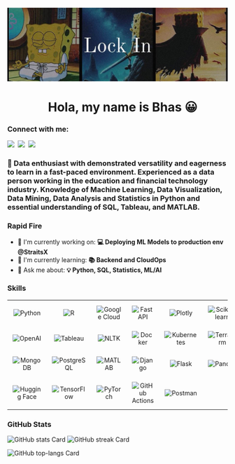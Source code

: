 ![Hola, my name is Bhas 😀](assets/image.png)

<div id="toc">
  <ul align="center" style="list-style: none">
    <summary>
      <h1>
        Hola, my name is Bhas 😀
      </h1>
    </summary>
  </ul>
</div>

**<h3 align="left">Connect with me:</h3>** 
<p align="left"><a href="https://www.linkedin.com/in/bhaskoro-muthohar/" target="_blank"><img src="https://img.shields.io/badge/LinkedIn-0077B5?style=for-the-badge&logo=linkedin&logoColor=white" height="28" style="margin-right: 4px"></a> <a href="https://twitter.com/Br__AM" target="_blank"><img src="https://img.shields.io/badge/Twitter-000000?style=for-the-badge&logo=X&logoColor=white" height="28" style="margin-right: 4px"></a> <a href="https://github.com/bhaskoro-muthohar" target="_blank"><img src="https://img.shields.io/badge/GitHub-100000?style=for-the-badge&logo=github&logoColor=white" height="28" style="margin-right: 4px"></a></p>

 **<h3 align="left">🚀 Data enthusiast with demonstrated versatility and eagerness to learn in a fast-paced environment. Experienced as a data person working in the education and financial technology industry. Knowledge of Machine Learning, Data Visualization, Data Mining, Data Analysis and Statistics in Python and essential understanding of SQL, Tableau, and MATLAB.</h3>**

**<h3 align="left">Rapid Fire</h3>**

- 💼 I'm currently working on: **💻 Deploying ML Models to production env @StraitsX**
- 🌱 I'm currently learning: **📚 Backend and CloudOps**
- 💬 Ask me about: **💡 Python, SQL, Statistics, ML/AI**

 **<h3 align="left">Skills</h3>**

<table style="width: 100%; border: 0px solid white;"><tr><td style="text-align: center; border: 0px; padding: 12px;"><img src="https://img.shields.io/badge/Python-306998?logo=python&logoColor=white" height="32" alt="Python"/></td><td style="text-align: center; border: 0px; padding: 12px;"><img src="https://img.shields.io/badge/R-276DC3?logo=r&logoColor=white" height="32" alt="R"/></td><td style="text-align: center; border: 0px; padding: 12px;"><img src="https://img.shields.io/badge/Google_Cloud-4285F4?logo=google-cloud&logoColor=white" height="32" alt="Google Cloud"/></td><td style="text-align: center; border: 0px; padding: 12px;"><img src="https://img.shields.io/badge/FastAPI-009688?logo=fastapi&logoColor=white" height="32" alt="FastAPI"/></td><td style="text-align: center; border: 0px; padding: 12px;"><img src="https://img.shields.io/badge/Plotly-3F4F75?logo=plotly&logoColor=white" height="32" alt="Plotly"/></td><td style="text-align: center; border: 0px; padding: 12px;"><img src="https://img.shields.io/badge/Scikit--learn-F7931E?logo=scikit-learn&logoColor=white" height="32" alt="Scikit-learn"/></td></tr><tr><td style="text-align: center; border: 0px; padding: 12px;"><img src="https://img.shields.io/badge/OpenAI-412991?logo=openai&logoColor=white" height="32" alt="OpenAI"/></td><td style="text-align: center; border: 0px; padding: 12px;"><img src="https://img.shields.io/badge/Tableau-E97627?logo=tableau&logoColor=white" height="32" alt="Tableau"/></td><td style="text-align: center; border: 0px; padding: 12px;"><img src="https://img.shields.io/badge/NLTK-4B8BBE?logo=nltk&logoColor=white" height="32" alt="NLTK"/></td><td style="text-align: center; border: 0px; padding: 12px;"><img src="https://img.shields.io/badge/Docker-2496ED?logo=docker&logoColor=white" height="32" alt="Docker"/></td><td style="text-align: center; border: 0px; padding: 12px;"><img src="https://img.shields.io/badge/Kubernetes-326CE5?logo=kubernetes&logoColor=white" height="32" alt="Kubernetes"/></td><td style="text-align: center; border: 0px; padding: 12px;"><img src="https://img.shields.io/badge/Terraform-623CE4?logo=terraform&logoColor=white" height="32" alt="Terraform"/></td></tr><tr><td style="text-align: center; border: 0px; padding: 12px;"><img src="https://img.shields.io/badge/MongoDB-4EA94B?logo=mongodb&logoColor=white" height="32" alt="MongoDB"/></td><td style="text-align: center; border: 0px; padding: 12px;"><img src="https://img.shields.io/badge/PostgreSQL-316192?logo=postgresql&logoColor=white" height="32" alt="PostgreSQL"/></td><td style="text-align: center; border: 0px; padding: 12px;"><img src="https://img.shields.io/badge/MATLAB-0076A8?logo=matlab&logoColor=white" height="32" alt="MATLAB"/></td><td style="text-align: center; border: 0px; padding: 12px;"><img src="https://img.shields.io/badge/Django-092E20?logo=django&logoColor=white" height="32" alt="Django"/></td><td style="text-align: center; border: 0px; padding: 12px;"><img src="https://img.shields.io/badge/Flask-000000?logo=flask&logoColor=white" height="32" alt="Flask"/></td><td style="text-align: center; border: 0px; padding: 12px;"><img src="https://img.shields.io/badge/Pandas-150458?logo=pandas&logoColor=white" height="32" alt="Pandas"/></td></tr><tr><td style="text-align: center; border: 0px; padding: 12px;"><img src="https://img.shields.io/badge/Hugging_Face-FF6F91?logo=huggingface&logoColor=white" height="32" alt="Hugging Face"/></td><td style="text-align: center; border: 0px; padding: 12px;"><img src="https://img.shields.io/badge/TensorFlow-FF6F00?logo=tensorflow&logoColor=white" height="32" alt="TensorFlow"/></td><td style="text-align: center; border: 0px; padding: 12px;"><img src="https://img.shields.io/badge/PyTorch-EE4C2C?logo=pytorch&logoColor=white" height="32" alt="PyTorch"/></td><td style="text-align: center; border: 0px; padding: 12px;"><img src="https://img.shields.io/badge/GitHub_Actions-2088FF?logo=github-actions&logoColor=white" height="32" alt="GitHub Actions"/></td><td style="text-align: center; border: 0px; padding: 12px;"><img src="https://img.shields.io/badge/Postman-FF6C37?logo=postman&logoColor=white" height="32" alt="Postman"/></td></table>

 **<h3 align="left">GitHub Stats</h3>**

<p align="left">
  <img width="48%" src="https://github-readme-stats.vercel.app/api?username=bhaskoro-muthohar&theme=react&hide_title=false&hide_rank=false&show_icons=false&include_all_commits=false&count_private=true&line_height=23" alt="GitHub stats Card" />
  <img width="48%" src="https://streak-stats.demolab.com/?user=bhaskoro-muthohar&theme=react&hide_border=false&date_format=M+j%5B%2C+Y%5D&mode=daily&hide_total_contributions=false&hide_current_streak=false&hide_longest_streak=false&card_height=200" alt="GitHub streak Card" />
</p>

<p align="left">
  <img width="48%" src="https://github-readme-stats.vercel.app/api/top-langs?username=bhaskoro-muthohar&theme=react&hide_title=false&layout=compact&langs_count=6&hide_progress=false&card_width=400" alt="GitHub top-langs Card" />
</p>
